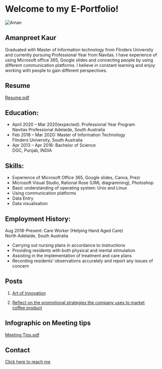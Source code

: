 # Welcome to my E-Portfolio!

![Aman](https://user-images.githubusercontent.com/48699383/101241672-36b5f700-3748-11eb-9c08-ca92a130fd0e.jpg)

## Amanpreet Kaur
Graduated with Master of Information technology from Flinders University and currently pursuing Professional Year from Navitas. I have experience of using Microsoft office 365, Google slides and connecting people by using different communication platforms. I believe in constant learning and enjoy working with people to gain different perspectives.

## Resume
[Resume.pdf](https://github.com/Amansanghera/amanpreet.github.io/files/5613913/Resume.pdf)

## Education:
* April 2020 – Mar 2020(expected): Professional Year Program <br>
Navitas Professional Adelaide, South Australia
* Feb 2018 – Mar 2020: Master of Information Technology <br>
Flinders University, South Australia
* Apr 2013 – Apr 2016: Bachelor of Science <br>
DGC, Punjab, INDIA

## Skills:
* Experience of Microsoft Office 365, Google slides, Canva, Prezi
* Microsoft Visual Studio, Rational Rose (UML diagramming), Photoshop
* Basic understanding of operating system: Unix and Linux
* Using communication platforms
* Data Entry
* Data visualisation

## Employment History:
Aug 2018-Present: Care Worker (Helping Hand Aged Care) <br>
North Adelaide, South Australia

* Carrying out nursing plans in accordance to instructions
* Providing residents with both physical and mental stimulation
* Assisting in the implementation of treatment and care plans
* Recording residents’ observations accurately and report any issues of concern


## Posts

1. [Art of Innovation](https://github.com/Amansanghera/amanpreet.github.io/wiki/Art-of-Innovation)


2. [Reflect on the promotional strategies the company uses to market coffee product](https://github.com/Amansanghera/amanpreet.github.io/wiki/Reflect-on-the-promotional-strategies-the-company-uses-to-market-coffee-product)

## Infographic on Meeting tips
[Meeting Tips.pdf](https://github.com/Amansanghera/amanpreet.github.io/files/5613905/Meeting.Tips.pdf)

## Contact
[Click here to reach me](https://github.com/Amansanghera/amanpreet.github.io/wiki/How-to-reach-me:)
